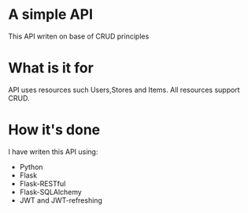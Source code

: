 # A simple API
This API writen on base of CRUD principles
# What is it for
API uses resources such Users,Stores and Items.
All resources support CRUD.
# How it's done
I have writen this API using:
* Python
* Flask
* Flask-RESTful
* Flask-SQLAlchemy
* JWT and JWT-refreshing
